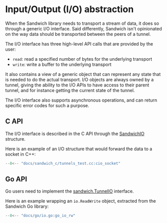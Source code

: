 # Input/Output (I/O) abstraction

When the Sandwich library needs to transport a stream of data, it does so
through a generic I/O interface. Said differently, Sandwich isn't opinionated
on the way data should be transported between the peers of a tunnel.

The I/O interface has three high-level API calls that are provided by the user:

* `read`: read a specified number of bytes for the underlying transport
* `write`: write a buffer to the underlying transport

It also contains a view of a generic object that can represent any state that
is needed to do the actual transport. I/O objects are always owned by a tunnel,
giving the ability to the I/O APIs to have access to their parent tunnel, and
for instance getting the current state of the tunnel.

The I/O interface also supports asynchronous operations, and can return
specific error codes for such a purpose.

## C API

The I/O interface is described in the C API through the
[SandwichIO](../cAPI/structSandwichIO.md) structure.

Here is an example of an I/O structure that would forward the data to a socket in C++:

```cpp
--8<-- "docs/sandwich_c/tunnels_test.cc:cio_socket"
```

## Go API

Go users need to implement the [sandwich.TunnelIO](https://pkg.go.dev/github.com/sandbox-quantum/sandwich/go/#TunnelIO) interface.

Here is an example wrapping an `io.ReadWrite` object, extracted from the Sandwich Go library:

```go
--8<-- "docs/go/io.go:go_io_rw"
```
